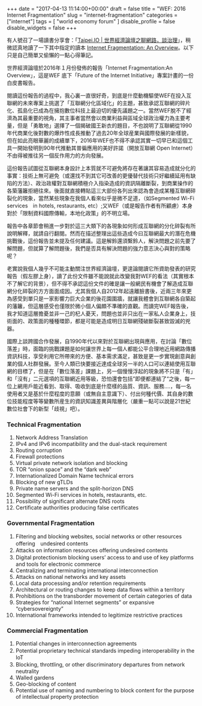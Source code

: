 ﻿+++
date = "2017-04-13 11:14:00+00:00"
draft = false
title = "WEF: 2016 Internet Fragmentation"
slug = "internet-fragmentation"
categories = ["internet"]
tags = [
  "world economy forum"
  ]
disable_profile = false
disable_widgets = false
+++

有人號召了一場讀書分享會：「[Taipei.IO | 世界經濟論壇之聊網路，談治理](http://okfntw.kktix.cc/events/wef-ig-khh)」，稍微認真地讀了一下其中指定的讀本
[Internet Fragmentation: An Overview](https://www.weforum.org/reports/internet-fragmentation-an-overview)。以下只是自己簡單又偷懶的一點心得筆記。

<!--more-->
世界經濟論壇於2016年１月份發佈的報告「Internet Fragmentation:An Overview」，這是WEF 底下「Future of the Internet Initiative」專案計畫的一份白皮書報告。

閱讀這份報告的過程中，我心裏一直很好奇，到底是什麼動機驅使WEF在投入互聯網的未來專案上挑選了「互聯網分化區域化」的主題，甚致承認互聯網的碎片化、孤島化已成為在擁抱數位科技上最迫切的優先議題之一。當然WEF脫不了經濟為其最重要的視角，其主事者當然會以商業利益與區域全球政治權力為主要考量，但是「勇敢地」選擇了一個揭破國王新衣的題目，不也說明了互聯網從1990年代商業化後對數的爆炸性成長推動了過去20年全球産業與國際發展的新樣貌，但在如此亮眼華麗的成續單下，2016年WEF也不得不承認其實一切早已和這個工具一開始發明到90年代推動其普徧應用的美好許諾（開放互聯網 Open Internet）不由得被推往另一個反作用力的方向發展。

這份報告試圖從互聯網本身設計上本質就不可避免將存在著讓其容易造成就分化的事實：技術上無可避免（或還找不到其它可改善的更優替代技術只好繼續延用有缺陷的方法）、政治政權對互聯網積極介入指染造成的資訊隔離斷裂，到商業操作的各築藩籬拒絕往來。後面就直接轉貼這三大部份各列出來認為會造成某種互聯網碎裂化的現象，當然某些現象在我個人看來似乎是微不足道，（如Segmented Wi-Fi services　in hotels, restaurants, etc）;又WEF（或是報告作者有所顧慮）本身對於「限制資料國際傳輸，本地化政策」的不明立場。

報告中各章節會稍進一步對於這三大類下的各現象如何形成互聯網的分化碎裂有所說明解釋，就請自行翻閱。然而在描述整理出這些造成今曰互聯網最大的潛在危機挑戰後，這份報告並未提及任何建議。這是解鈴還須繫鈴人，解決問題之前先要了解問題，但就算了解問題後，我們是否具有解決問題的強力意志決心與對的策略呢？

老實說我個人幾乎不可能主動關注世界經濟論壇，更遑論閱讀它所資助發表的研究報告（假左膠上身），讀了此份文件雖不能說就此改變我對WEF的看法（其實根本不了解它的背景），但不得不承認這份文件的確是讓一般網民有機會了解造成互聯網分化碎裂的方方面面成因。尤其我個人自2012年起遠離臉書後，近兩三年來更為感受到單只是一家影響力巨大企業的後花園圍牆，就讓我體會到互聯網各自築起的藩籬，但這層感受也僅限於微小個人偏頗不準確的直觀。而讀完WEF報告後，我才知道這層擔憂並非一己的杞人憂天，問題也並非只出在一家私人企業身上，技術面的、政策面的種種環節，都是可能是造成明日互聯網殘破斷裂甚致毀滅的兇器。

國際上談跨國合作發展，自1990年代以來對於互聯網出現與應用，在討論「數位落差」時，面臨的挑戰課題是如何讓世界上每一個人都能公平合理地近用網路傳播資訊科技，享受利用它所帶來的方便、基本需求滿足，甚致是更一步實現創意與創業的個人社群發展。至今人類已快要接近達成全球另一半的人口可以連結使用互聯網的目標了，但是在「數位落差」課題上，另一個慢慢浮起的現象將不只是「有」和「沒有」二元選項的互聯網近用等級，恐怕還會包括”即便都連結了“之後，每一位上網用戶能近看到、取得、吸收到底是什麼樣的品質、資訊、服務....，每一名使用者又是基於什麼程度的意願（或無自主意識下）、付出何種代價、其自身的數位技能程度等等變數所産生的資訊知識差異與階層化（嚴重一點可以說是21世紀數位社會下的新型「歧視」吧）。

### Technical Fragmentation
1. Network Address Translation
2. IPv4 and IPv6 incompatibility and the dual-stack requirement
3. Routing corruption
4. Firewall protections
5. Virtual private network isolation and blocking
6. TOR “onion space” and the “dark web”
7. Internationalized Domain Name technical errors
8. Blocking of new gTLDs
9. Private name servers and the split-horizon DNS
10. Segmented Wi-Fi services in hotels, restaurants, etc.
11. Possibility of significant alternate DNS roots
12. Certificate authorities producing false certificates

### Governmental Fragmentation
1. Filtering and blocking websites, social networks or other resources offering　undesired contents
2. Attacks on information resources offering undesired contents
3. Digital protectionism blocking users’ access to and use of key platforms　and tools for electronic commerce
4. Centralizing and terminating international interconnection
5. Attacks on national networks and key assets
6. Local data processing and/or retention requirements
7. Architectural or routing changes to keep data flows within a territory
8. Prohibitions on the transborder movement of certain categories of data
9. Strategies for “national Internet segments” or expansive “cybersovereignty”
10. International frameworks intended to legitimize restrictive practices

### Commercial Fragmentation
1. Potential changes in interconnection agreements
2. Potential proprietary technical standards impeding interoperability in the　IoT
3. Blocking, throttling, or other discriminatory departures from network　neutrality
4. Walled gardens
5. Geo-blocking of content
6. Potential use of naming and numbering to block content for the purpose of intellectual property protection

